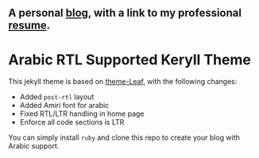 A personal [blog](https://tarekeldeeb.github.io), with a link to my professional [resume](https://tarekeldeeb.github.io/resume/viewer.html).
--------------------------------------------------------------------------------------------------------------------------------------------

# Arabic RTL Supported Keryll Theme
This jekyll theme is based on [theme-Leaf](https://github.com/SupunKavinda/jekyll-theme-leaf), with the following changes:
 - Added `post-rtl` layout
 - Added Amiri font for arabic
 - Fixed RTL/LTR handling in home page
 - Enforce all code sections is LTR

You can simply install `ruby` and clone this repo to create your blog with Arabic support.
